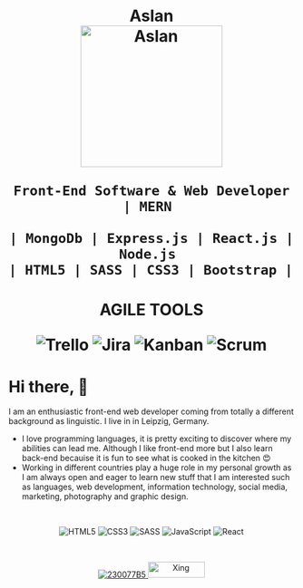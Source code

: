 <!--
**ArslanRama/ArslanRama** is a ✨ _special_ ✨ repository because its `README.md` (this file) appears on your GitHub profile.

Here are some ideas to get you started:

- 🔭 I’m currently working on ...
- 🌱 I’m currently learning ...
- 👯 I’m looking to collaborate on ...
- 🤔 I’m looking for help with ...
- 💬 Ask me about ...
- 📫 How to reach me: ...
- 😄 Pronouns: ...
- ⚡ Fun fact: ...
-->
 
<h1 align="center">
    <br>Aslan<br/>
    <img alt="Aslan" src="https://res.cloudinary.com/practicaldev/image/fetch/s--cX6HI9gA--/c_imagga_scale,f_auto,fl_progressive,h_900,q_auto,w_1600/https://dev-to-uploads.s3.amazonaws.com/i/j71o6fyry39eaz1eyjna.jpg" height="250px" />
 
    Front-End Software & Web Developer | MERN 

    | MongoDb | Express.js | React.js | Node.js 
    | HTML5 | SASS | CSS3 | Bootstrap | 
</h1>

<h1 align="center">
 <p>AGILE TOOLS<p/>
  <img alt="Trello" src="https://img.shields.io/badge/Trello Board%20-%231572B6.svg?&style=for-the-badge&logo=trello&logoColor=black"/>
  <img alt="Jira" src="https://img.shields.io/badge/Jira%20-%23E10F26.svg?&style=for-the-badge&logo=jirasoftware&logoColor=black"/>
  <img alt="Kanban" src="https://img.shields.io/badge/Kanban Tools%20-%03E24F26.svg?&style=for-the-badge&logo=kanban&logoColor=black"/>
  <img alt="Scrum" src="https://img.shields.io/badge/Scrum%20-%23323330.svg?&style=for-the-badge&logo=scrum&logoColor=black"/>
</h1>
 

# Hi there, :wave:
I am an enthusiastic front-end web developer coming from totally a different background as linguistic. I live in in Leipzig, Germany. 
- I love programming languages, it is pretty exciting to discover where my abilities can lead me. Although I like front-end more but I also learn back-end becauise it is fun to see what is cooked in the kitchen :heart_eyes:
- Working in different countries play a huge role in my personal growth as I am always open and eager to learn new stuff that I am interested such as languages, web development, information technology, social media, marketing, photography and graphic design. 


<br />

<p align="center">
  <img alt="HTML5" src="https://img.shields.io/badge/html5%20-%23E34F26.svg?&style=for-the-badge&logo=html5&logoColor=white"/>
  <img alt="CSS3" src="https://img.shields.io/badge/css3%20-%231572B6.svg?&style=for-the-badge&logo=css3&logoColor=white"/>
  <img alt="SASS" src="https://img.shields.io/badge/SASS%20-hotpink.svg?&style=for-the-badge&logo=SASS&logoColor=white"/>
  <img alt="JavaScript" src="https://img.shields.io/badge/javascript%20-%23323330.svg?&style=for-the-badge&logo=javascript&logoColor=%23F7DF1E"/>
  <img alt="React" src="https://img.shields.io/badge/react%20-%2320232a.svg?&style=for-the-badge&logo=react&logoColor=%2361DAFB"/>
</p>

<br />

<!-- <p align="center">
  <img src="https://github-readme-stats.vercel.app/api?username=arslan-rama&include_all_commits=true&count_private=true&hide=contribs&theme=dark&show_icons=true" alt="Aslan's Github Stats" />
</p> -->


<p align="center">
  <a href="https://www.linkedin.com/in/aslan-ramazan-arslan/">
    <img alt="230077B5" src="https://img.shields.io/badge/LinkedIn%20-%230077B5.svg?&style=for-the-badge&logo=LinkedIn&logoColor=white" target="_blank"/>
  </a>
  <a href="https://www.xing.com/profile/AslanRamazan_Arslan/cv">
    <img alt="Xing" src="https://www.ssi-schweiz.ch/wp-content/uploads/2017/02/04_6-Col-box-XING_logo.jpg" width="100" 
     height="28"target="_blank"/>
  </a>

</p>
